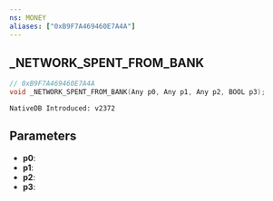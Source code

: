 ```yaml
---
ns: MONEY
aliases: ["0xB9F7A469460E7A4A"]
---
```

## _NETWORK_SPENT_FROM_BANK

```c
// 0xB9F7A469460E7A4A
void _NETWORK_SPENT_FROM_BANK(Any p0, Any p1, Any p2, BOOL p3);
```

```
NativeDB Introduced: v2372
```

## Parameters
* **p0**:
* **p1**:
* **p2**:
* **p3**:

